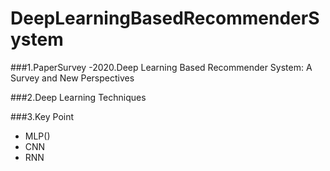 # DeepLearningBasedRecommenderSystem
###1.PaperSurvey
-2020.Deep Learning Based Recommender System: A Survey and New Perspectives

###2.Deep Learning Techniques


###3.Key Point
- MLP()
- CNN
- RNN
